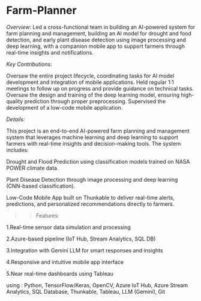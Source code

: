 # Farm-Planner
*Overview:*
Led a cross-functional team in building an AI-powered system for farm planning and management, building an AI model for drought and food detection, and early plant disease detection using image processing and deep learning, with a companion mobile app to support farmers through real-time insights and notifications.

*Key Contributions:*

Oversaw the entire project lifecycle, coordinating tasks for AI model development and integration of mobile applications.
Held regular 1:1 meetings to follow up on progress and provide guidance on technical tasks.
Oversaw the design and training of the deep learning model, ensuring high-quality prediction through proper preprocessing.
Supervised the development of a low-code mobile application.

*Details:*

This project is an end-to-end AI-powered farm planning and management system that leverages machine learning and deep learning to support farmers with real-time insights and decision-making tools.
The system includes:

Drought and Flood Prediction using classification models trained on NASA POWER climate data.

Plant Disease Detection through image processing and deep learning (CNN-based classification).

Low-Code Mobile App built on Thunkable to deliver real-time alerts, predictions, and personalized recommendations directly to farmers.

>> Features:

1.Real-time sensor data simulation and processing

2.Azure-based pipeline (IoT Hub, Stream Analytics, SQL DB)

3.Integration with Gemini LLM for smart responses and insights

4.Responsive and intuitive mobile app interface

5.Near real-time dashboards using Tableau

using :
Python, TensorFlow/Keras, OpenCV, Azure IoT Hub, Azure Stream Analytics, SQL Database, Thunkable, Tableau, LLM (Gemini), Git
